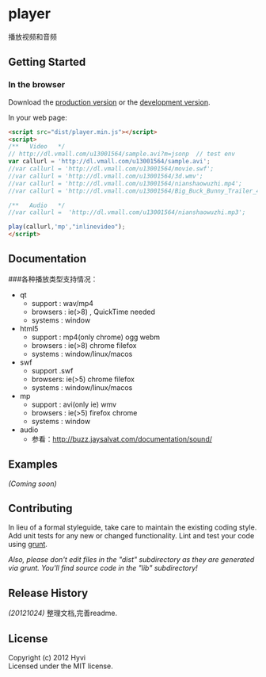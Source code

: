 # player

播放视频和音频

## Getting Started


### In the browser
Download the [production version][min] or the [development version][max].

[min]: https://raw.github.com/Hyvi/player/master/dist/player.min.js
[max]: https://raw.github.com/Hyvi/player/master/dist/player.js

In your web page:

```html
<script src="dist/player.min.js"></script>
<script>
/**   Video   */ 
// http://dl.vmall.com/u13001564/sample.avi?m=jsonp  // test env
var callurl = 'http://dl.vmall.com/u13001564/sample.avi';
//var callurl = 'http://dl.vmall.com/u13001564/movie.swf';
//var callurl = 'http://dl.vmall.com/u13001564/3d.wmv';
//var callurl = 'http://dl.vmall.com/u13001564/nianshaowuzhi.mp4';
//var callurl = 'http://dl.vmall.com/u13001564/Big_Buck_Bunny_Trailer_400p.ogg';

/**   Audio   */
//var callurl =  'http://dl.vmall.com/u13001564/nianshaowuzhi.mp3';

play(callurl,'mp',"inlinevideo");
</script>
```


## Documentation
###各种播放类型支持情况：
   - qt
       * support : wav/mp4
       * browsers : ie(>8) , QuickTime needed
       * systems : window
   - html5      
       * support : mp4(only chrome) ogg webm
       * browsers : ie(>8) chrome filefox
       * systems : window/linux/macos
   - swf
       * support .swf
       * browsers: ie(>5) chrome filefox
       * systems : window/linux/macos
   - mp
       * support : avi(only ie) wmv
       * browsers : ie(>5) firefox chrome
       * systems : window
   - audio
       * 参看：http://buzz.jaysalvat.com/documentation/sound/
   
## Examples
_(Coming soon)_

## Contributing
In lieu of a formal styleguide, take care to maintain the existing coding style. Add unit tests for any new or changed functionality. Lint and test your code using [grunt](https://github.com/cowboy/grunt).

_Also, please don't edit files in the "dist" subdirectory as they are generated via grunt. You'll find source code in the "lib" subdirectory!_

## Release History
_(20121024)_    整理文档,完善readme.

## License
Copyright (c) 2012 Hyvi  
Licensed under the MIT license.
